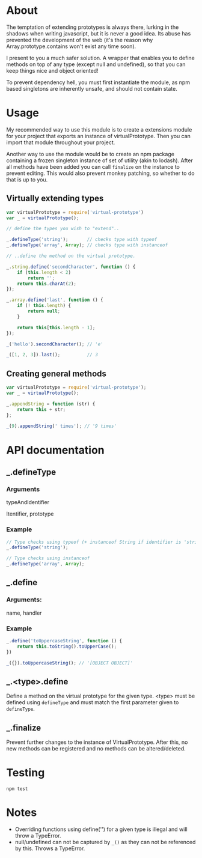 About
=====

The temptation of extending prototypes is always there, lurking in the shadows when
writing javascript, but it is never a good idea. Its abuse has prevented the
development of the web (it's the reason why Array.prototype.contains won't
exist any time soon).

I present to you a much safer solution. A wrapper that enables you to define methods
on top of any type (except null and undefined), so that you can keep things nice
and object oriented!

To prevent dependency hell, you must first instantiate the module, as npm based
singletons are inherently unsafe, and should not contain state.

Usage
=====

My recommended way to use this module is to create a extensions module for your
project that exports an instance of virtualPrototype. Then you can import that
module throughout your project.

Another way to use the module would be to create an npm package containing
a frozen singleton instance of set of utility (akin to lodash). After all methods
have been added you can call `finalize` on the instance to prevent editing.
This would also prevent monkey patching, so whether to do that is up to you.

Virtually extending types
-------------------------

```javascript
var virtualPrototype = require('virtual-prototype')
var _ = virtualPrototype();

// define the types you wish to "extend"..

_.defineType('string');       // checks type with typeof
_.defineType('array', Array); // checks type with instanceof

// ..define the method on the virtual prototype.

_.string.define('secondCharacter', function () {
    if (this.length < 2)
        return '';
    return this.charAt(2);
});

_.array.define('last', function () {
    if (! this.length) {
        return null;
    }

    return this[this.length - 1];
});

_('hello').secondCharacter(); // 'e'

_([1, 2, 3]).last();          // 3
```

Creating general methods
------------------------

```javascript
var virtualPrototype = require('virtual-prototype');
var _ = virtualPrototype();

_.appendString = function (str) {
    return this + str;
};

_(9).appendString(' times'); // '9 times'
```

API documentation
=================

\_.defineType
-------------

### Arguments

typeAndIdentifier

Itentifier, prototype

### Example

```javascript
// Type checks using typeof (+ instanceof String if identifier is 'string')
_.defineType('string');

// Type checks using instanceof
_.defineType('array', Array);
```

\_.define
---------

### Arguments:

name, handler

### Example

```javascript
_.define('toUppercaseString', function () {
    return this.toString().toUpperCase();
})

_({}).toUppercaseString(); // '[OBJECT OBJECT]'
```

\_.&lt;type&gt;.define
------------------------

Define a method on the virtual prototype for the given
type. &lt;type&gt; must be defined using `defineType`
and must match the first parameter given to `defineType`.

\_.finalize
-----------

Prevent further changes to the instance of VirtualPrototype.
After this, no new methods can be registered and no methods
can be altered/deleted.

Testing
=======

`npm test`

Notes
=====

* Overriding functions using define('') for a given type is illegal and will throw a TypeError.
* null/undefined can not be captured by `_()` as they can not be referenced by this. Throws a TypeError.

